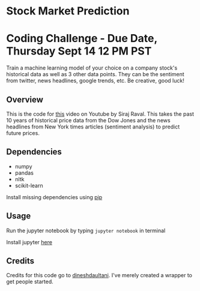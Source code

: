 # Stock Market Prediction


# Coding Challenge - Due Date, Thursday Sept 14 12 PM PST

Train a machine learning model of your choice on a company stock's historical data as well as 3 other data points. They can be the sentiment from twitter, news headlines, google trends, etc. Be creative, good luck!

## Overview

This is the code for [this](https://youtu.be/JuLCL3wCEAk) video on Youtube by Siraj Raval. This takes the past 10 years of historical price data from the Dow Jones and the news headlines from New York times articles (sentiment analysis) to predict future prices. 

## Dependencies

* numpy
* pandas
* nltk
* scikit-learn

Install missing dependencies using [pip](https://pip.pypa.io/en/stable/)

## Usage

Run the jupyter notebook by typing `jupyter notebook` in terminal

Install jupyter [here](http://jupyter.readthedocs.io/en/latest/install.html)

## Credits

Credits for this code go to [dineshdaultani](https://github.com/dineshdaultani). I've merely created a wrapper to get people started. 
